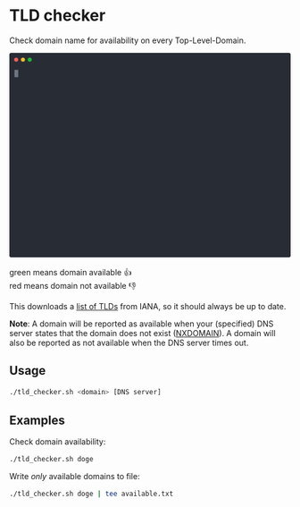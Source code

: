 # TLD checker
Check domain name for availability on every Top-Level-Domain.

[![asciicast](asciicast.svg)](https://asciinema.org/a/24219)

green means domain available :+1:  
red means domain not available :-1:

This downloads a [list of TLDs](https://data.iana.org/TLD/tlds-alpha-by-domain.txt) from IANA, so it should always be up to date.

**Note**: A domain will be reported as available when your (specified) DNS server states that the domain does not exist
([NXDOMAIN](https://tools.ietf.org/html/rfc2308#section-2.1)). A domain will also be reported as not available when the DNS server times out.

## Usage

```bash
./tld_checker.sh <domain> [DNS server]
```

## Examples
Check domain availability:
```bash
./tld_checker.sh doge
```

Write _only_ available domains to file:
```bash
./tld_checker.sh doge | tee available.txt
```

